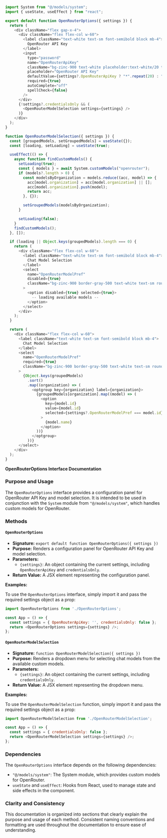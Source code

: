 ```javascript
import System from "@/models/system";
import { useState, useEffect } from "react";

export default function OpenRouterOptions({ settings }) {
  return (
    <div className="flex gap-x-4">
      <div className="flex flex-col w-60">
        <label className="text-white text-sm font-semibold block mb-4">
          OpenRouter API Key
        </label>
        <input
          type="password"
          name="OpenRouterApiKey"
          className="bg-zinc-900 text-white placeholder:text-white/20 text-sm rounded-lg focus:border-white block w-full p-2.5"
          placeholder="OpenRouter API Key"
          defaultValue={settings?.OpenRouterApiKey ? "*".repeat(20) : ""}
          required={true}
          autoComplete="off"
          spellCheck={false}
        />
      </div>
      {!settings?.credentialsOnly && (
        <OpenRouterModelSelection settings={settings} />
      )}
    </div>
  );
}

function OpenRouterModelSelection({ settings }) {
  const [groupedModels, setGroupedModels] = useState({});
  const [loading, setLoading] = useState(true);

  useEffect(() => {
    async function findCustomModels() {
      setLoading(true);
      const { models } = await System.customModels("openrouter");
      if (models?.length > 0) {
        const modelsByOrganization = models.reduce((acc, model) => {
          acc[model.organization] = acc[model.organization] || [];
          acc[model.organization].push(model);
          return acc;
        }, {});

        setGroupedModels(modelsByOrganization);
      }

      setLoading(false);
    }
    findCustomModels();
  }, []);

  if (loading || Object.keys(groupedModels).length === 0) {
    return (
      <div className="flex flex-col w-60">
        <label className="text-white text-sm font-semibold block mb-4">
          Chat Model Selection
        </label>
        <select
          name="OpenRouterModelPref"
          disabled={true}
          className="bg-zinc-900 border-gray-500 text-white text-sm rounded-lg block w-full p-2.5"
        >
          <option disabled={true} selected={true}>
            -- loading available models --
          </option>
        </select>
      </div>
    );
  }

  return (
    <div className="flex flex-col w-60">
      <label className="text-white text-sm font-semibold block mb-4">
        Chat Model Selection
      </label>
      <select
        name="OpenRouterModelPref"
        required={true}
        className="bg-zinc-900 border-gray-500 text-white text-sm rounded-lg block w-full p-2.5"
      >
        {Object.keys(groupedModels)
          .sort()
          .map((organization) => (
            <optgroup key={organization} label={organization}>
              {groupedModels[organization].map((model) => (
                <option
                  key={model.id}
                  value={model.id}
                  selected={settings?.OpenRouterModelPref === model.id}
                >
                  {model.name}
                </option>
              ))}
            </optgroup>
          ))}
      </select>
    </div>
  );
}

```
**OpenRouterOptions Interface Documentation**

### Purpose and Usage

The `OpenRouterOptions` interface provides a configuration panel for OpenRouter API Key and model selection. It is intended to be used in conjunction with the `System` module from `"@/models/system"`, which handles custom models for OpenRouter.

### Methods

#### `OpenRouterOptions`

* **Signature:** `export default function OpenRouterOptions({ settings })`
* **Purpose:** Renders a configuration panel for OpenRouter API Key and model selection.
* **Parameters:**
	+ `{settings}`: An object containing the current settings, including `OpenRouterApiKey` and `credentialsOnly`.
* **Return Value:** A JSX element representing the configuration panel.

**Examples:**

To use the `OpenRouterOptions` interface, simply import it and pass the required settings object as a prop:
```javascript
import OpenRouterOptions from './OpenRouterOptions';

const App = () => {
  const settings = { OpenRouterApiKey: '', credentialsOnly: false };
  return <OpenRouterOptions settings={settings} />;
};
```
#### `OpenRouterModelSelection`

* **Signature:** `function OpenRouterModelSelection({ settings })`
* **Purpose:** Renders a dropdown menu for selecting chat models from the available custom models.
* **Parameters:**
	+ `{settings}`: An object containing the current settings, including `credentialsOnly`.
* **Return Value:** A JSX element representing the dropdown menu.

**Examples:**

To use the `OpenRouterModelSelection` function, simply import it and pass the required settings object as a prop:
```javascript
import OpenRouterModelSelection from './OpenRouterModelSelection';

const App = () => {
  const settings = { credentialsOnly: false };
  return <OpenRouterModelSelection settings={settings} />;
};
```
### Dependencies

The `OpenRouterOptions` interface depends on the following dependencies:

* `"@/models/system"`: The System module, which provides custom models for OpenRouter.
* `useState` and `useEffect`: Hooks from React, used to manage state and side effects in the component.

### Clarity and Consistency

This documentation is organized into sections that clearly explain the purpose and usage of each method. Consistent naming conventions and formatting are used throughout the documentation to ensure ease of understanding.